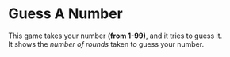 # Guess A Number
This game takes your number **(from 1-99)**, and it tries to guess it.
<br />
It shows the _number of rounds_ taken to guess your number.
